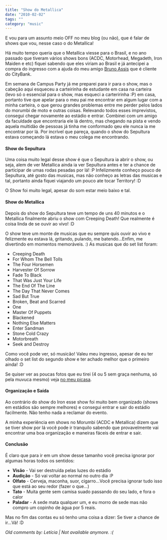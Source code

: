 ```yaml
---
title: "Show do Metallica"
date: "2010-02-02"
tags: ""
category: "music"
---
```


E vou para um assunto meio OFF no meu blog (ou não), que é falar de
shows que vou, nesse caso o do Metallica!

Há muito tempo queria que o Metallica viesse para o Brasil, e no ano
passado que tiveram vários shows bons (ACDC, Motorhead, Megadeth, Iron
Maiden e etc) fiquei sabendo que eles viriam ao Brasil e já antecipei
a compra do ingresso com a ajuda do meu amigo [Bruno
Assis](http://blog.brunoassis.org/) que é cliente do CityBank.

Em semana de Campus Party já me preparei para ir para o show, mas o
cabeção aqui esqueceu a carteirinha de estudante em casa na carteira
(levo só o essencial para o show, mas esqueci a carteririnha :P) em
casa, portanto tive que apelar para o meu pai me encontrar em algum
lugar com a minha carteira, o que gerou grandes problemas entre me
perder pelos lados do morumbi de moto e outras coisas.  Relevando
todos esses imprevistos, consegui chegar novamente ao estádio e
entrar. Combinei com um amigo da faculdade que encontraria ele lá
dentro, mas chegando na pista e vendo aquela multidão de pessoas já
tinha me conformado qeu ele nunca ia me encontrar por lá. Por incrível
que pareça, quando o show do Sepultura estava começando lá estava o
meu colega me encontrando.

#### Show do Sepultura ####

Uma coisa muito legal desse show é que o Sepultura ia abrir o show, ou
seja, alem de ver Metallica ainda ia ver Sepultura antes e ter a
chance de participar de umas rodas pesadas por lá! :P Infelizmente
conheço pouco de Sepultura, até gosto das musicas, mas não conheço as
letras das musicas e tal, portanto ainda fiquei viajando um pouco ate
tocar Territory! :D

O Show foi muito legal, apesar do som estar meio baixo e tal.

#### Show do Metallica ####

Depois do show do Sepultura teve um tempo de uns 40 minutos e o
Metallica finalmente abriu o show com Creeping Death! Que realmente é
coisa linda de se ouvir ao vivo! :D

O show teve um monte de musicas que eu sempre quis ouvir ao vivo e
felizmente eu estava lá, gritando, pulando, me batendo...Enfim, me
divertindo em momentos memoráveis. :) As musicas que do set list
foram:

* Creeping Death
* For Whom The Bell Tolls
* The Four Horsemen
* Harvester Of Sorrow
* Fade To Black
* That Was Just Your Life
* The End Of The Line
* The Day That Never Comes
* Sad But True
* Broken, Beat and Scarred
* One
* Master Of Puppets
* Blackened
* Nothing Else Matters
* Enter Sandman
* Stone Cold Crazy
* Motorbreath
* Seek and Destroy

Como você pode ver, só musicão! Valeu meu ingresso, apesar de eu ter
olhado o set list do segundo show e ter achado melhor que o primeiro
ainda! :D

Se quiser ver as poucas fotos que eu tirei (4 ou 5 sem graça nenhuma,
só pela muvuca mesmo) veja [no meu
picasa](http://picasaweb.google.com/Willian.molinari/20090130Metallica?feat=directlink).

#### Organização e Saída ####

Ao contrário do show do Iron esse show foi muito bem organizado (shows
em estádios são sempre melhores) e consegui entrar e sair do estádio
facilmente. Não tenho nada a reclamar do evento.

A minha experiência em shows no Morumbi (ACDC e Metallica) dizem que
se tiver show por lá você pode ir tranquilo sabendo que provavelmente
vai encontrar uma boa organização e maneiras fáceis de entrar e sair.

#### Conclusão ####

É claro que para ir em um show desse tamanho você precisa ignorar por
algumas horas todos os sentidos:

* **Visão** - Vai ser destruída pelas luzes do estádio
* **Audição** - Só vai voltar ao normal no outro dia :P
* **Olfato** - Cerveja, maconha, suor, cigarro...Você precisa ignorar tudo isso que está ao seu redor (fazer o que...)
* **Tato** - Muita gente sem camisa suado passando do seu lado, e fora o calor
* **Paladar** - A sede mata qualquer um, e eu morro de sede mas não compro um copinho de água por 5 reais.

Mas no fim das contas eu só tenho uma coisa a dizer:
Se tiver a chance de ir...Vá! :D



_Old comments by: Letícia | Not available anymore. :(_
